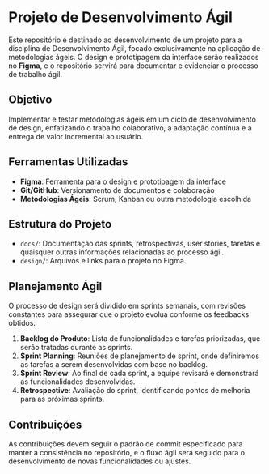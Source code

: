 # Projeto de Desenvolvimento Ágil

Este repositório é destinado ao desenvolvimento de um projeto para a disciplina de Desenvolvimento Ágil, focado exclusivamente na aplicação de metodologias ágeis. O design e prototipagem da interface serão realizados no **Figma**, e o repositório servirá para documentar e evidenciar o processo de trabalho ágil.

## Objetivo
Implementar e testar metodologias ágeis em um ciclo de desenvolvimento de design, enfatizando o trabalho colaborativo, a adaptação contínua e a entrega de valor incremental ao usuário.

## Ferramentas Utilizadas
- **Figma**: Ferramenta para o design e prototipagem da interface
- **Git/GitHub**: Versionamento de documentos e colaboração
- **Metodologias Ágeis**: Scrum, Kanban ou outra metodologia escolhida

## Estrutura do Projeto
- `docs/`: Documentação das sprints, retrospectivas, user stories, tarefas e quaisquer outras informações relacionadas ao processo ágil.
- `design/`: Arquivos e links para o projeto no Figma.

## Planejamento Ágil
O processo de design será dividido em sprints semanais, com revisões constantes para assegurar que o projeto evolua conforme os feedbacks obtidos.

1. **Backlog do Produto**: Lista de funcionalidades e tarefas priorizadas, que serão tratadas durante as sprints.
2. **Sprint Planning**: Reuniões de planejamento de sprint, onde definiremos as tarefas a serem desenvolvidas com base no backlog.
3. **Sprint Review**: Ao final de cada sprint, a equipe revisará e demonstrará as funcionalidades desenvolvidas.
4. **Retrospective**: Avaliação do sprint, identificando pontos de melhoria para as próximas sprints.

## Contribuições
As contribuições devem seguir o padrão de commit especificado para manter a consistência no repositório, e o fluxo ágil será seguido para o desenvolvimento de novas funcionalidades ou ajustes.
